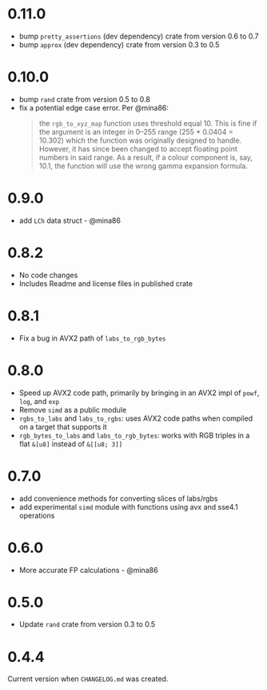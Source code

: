 # 0.11.0

* bump `pretty_assertions` (dev dependency) crate from version 0.6 to 0.7
* bump `approx` (dev dependency) crate from version 0.3 to 0.5

# 0.10.0

* bump `rand` crate from version 0.5 to 0.8
* fix a potential edge case error. Per @mina86:
  > the `rgb_to_xyz_map` function uses threshold equal 10.  This is fine
  > if the argument is an integer in 0–255 range (255 * 0.0404 = 10.302)
  > which the function was originally designed to handle.  However, it
  > has since been changed to accept floating point numbers in said
  > range.  As a result, if a colour component is, say, 10.1, the
  > function will use the wrong gamma expansion formula.

# 0.9.0

* add `LCh` data struct - @mina86

# 0.8.2

* No code changes
* Includes Readme and license files in published crate

# 0.8.1

* Fix a bug in AVX2 path of `labs_to_rgb_bytes`

# 0.8.0

* Speed up AVX2 code path, primarily by bringing in an AVX2 impl of `powf`,
  `log`, and `exp`
* Remove `simd` as a public module
* `rgbs_to_labs` and `labs_to_rgbs`: uses AVX2 code paths when compiled on a
  target that supports it
* `rgb_bytes_to_labs` and `labs_to_rgb_bytes`: works with RGB triples in a flat
  `&[u8]` instead of `&[[u8; 3]]`

# 0.7.0

* add convenience methods for converting slices of labs/rgbs
* add experimental `simd` module with functions using avx and sse4.1 operations

# 0.6.0

* More accurate FP calculations - @mina86

# 0.5.0

* Update `rand` crate from version 0.3 to 0.5

# 0.4.4

Current version when `CHANGELOG.md` was created.
